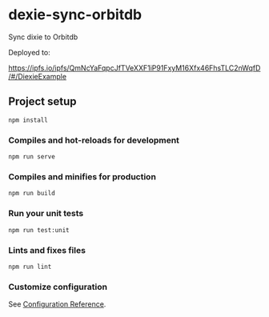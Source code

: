 # dexie-sync-orbitdb

Sync dixie to Orbitdb

Deployed to:

https://ipfs.io/ipfs/QmNcYaFqpcJfTVeXXF1iP91FxyM16Xfx46FhsTLC2nWqfD/#/DiexieExample

## Project setup
```
npm install
```

### Compiles and hot-reloads for development
```
npm run serve
```

### Compiles and minifies for production
```
npm run build
```

### Run your unit tests
```
npm run test:unit
```

### Lints and fixes files
```
npm run lint
```

### Customize configuration
See [Configuration Reference](https://cli.vuejs.org/config/).
